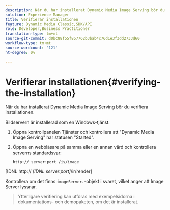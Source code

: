 ```yaml
---
description: När du har installerat Dynamic Media Image Serving bör du verifiera installationen.
solution: Experience Manager
title: Verifierar installationen
feature: Dynamic Media Classic,SDK/API
role: Developer,Business Practitioner
translation-type: tm+mt
source-git-commit: d0bc88f55f857762b3bab4c76d1e3f3dd2733d60
workflow-type: tm+mt
source-wordcount: '121'
ht-degree: 0%

---
```



# Verifierar installationen{#verifying-the-installation}

När du har installerat Dynamic Media Image Serving bör du verifiera installationen.

Bildservern är installerad som en Windows-tjänst.

1. Öppna kontrollpanelen Tjänster och kontrollera att &quot;Dynamic Media Image Serving&quot; har statusen &quot;Started&quot;.
1. Öppna en webbläsare på samma eller en annan värd och kontrollera serverns standardsvar:

   `http:// server:port /is/image`

[!DNL http:// *[!DNL server:port]*/ir/render]

Kontrollera om det finns `imageServer.`-objekt i svaret, vilket anger att Image Server lyssnar.
>Ytterligare verifiering kan utföras med exempelsidorna i dokumentations- och demopaketen, om det är installerat.

